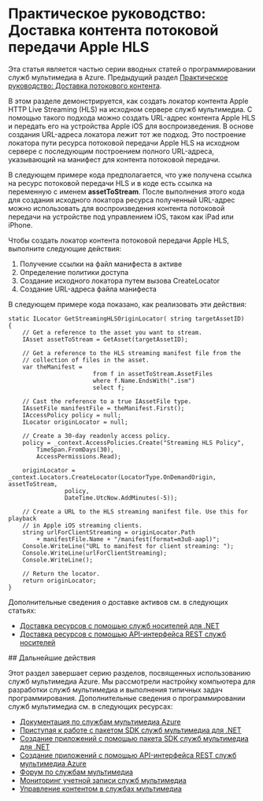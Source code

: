 <properties urlDisplayName="Deliver Apple HTTP Live Streaming (HLS)" pageTitle="Доставка контента потоковой передачи Apple HTTP &mdash; Azure" metaKeywords="" description="Узнайте, как создать локатор контента потоковой передачи Apple HTTP (HLS) на исходном сервере служб мультимедиа. Примеры кода написаны на языке C# и используют пакет SDK служб мультимедиа для .NET." metaCanonical="" services="media-services" documentationCenter="" title="Практическое руководство: Доставка контента потоковой передачи Apple HLS" authors="juliako" solutions="" manager="dwrede" editor="" />

<tags ms.service="media-services" ms.workload="media" ms.tgt_pltfrm="na" ms.devlang="na" ms.topic="article" ms.date="01/01/1900" ms.author="juliako" />

# Практическое руководство: Доставка контента потоковой передачи Apple HLS

Эта статья является частью серии вводных статей о программировании служб мультимедиа в Azure. Предыдущий раздел [Практическое руководство: Доставка потокового контента][Практическое руководство: Доставка потокового контента].

В этом разделе демонстрируется, как создать локатор контента Apple HTTP Live Streaming (HLS) на исходном сервере служб мультимедиа. С помощью такого подхода можно создать URL-адрес контента Apple HLS и передать его на устройства Apple iOS для воспроизведения. В основе создания URL-адреса локатора лежит тот же подход. Это построение локатора пути ресурса потоковой передачи Apple HLS на исходном сервере с последующим построением полного URL-адреса, указывающий на манифест для контента потоковой передачи.

В следующем примере кода предполагается, что уже получена ссылка на ресурс потоковой передачи HLS и в коде есть ссылка на переменную с именем **assetToStream**. После выполнения этого кода для создания исходного локатора ресурса полученный URL-адрес можно использовать для воспроизведения контента потоковой передачи на устройстве под управлением iOS, таком как iPad или iPhone.

Чтобы создать локатор контента потоковой передачи Apple HLS, выполните следующие действия:

1.  Получение ссылки на файл манифеста в активе
2.  Определение политики доступа
3.  Создание исходного локатора путем вызова CreateLocator
4.  Создание URL-адреса файла манифеста

В следующем примере кода показано, как реализовать эти действия:

    static ILocator GetStreamingHLSOriginLocator( string targetAssetID)
    {
        // Get a reference to the asset you want to stream.
        IAsset assetToStream = GetAsset(targetAssetID);

        // Get a reference to the HLS streaming manifest file from the  
        // collection of files in the asset. 
        var theManifest =
                            from f in assetToStream.AssetFiles
                            where f.Name.EndsWith(".ism")
                            select f;

        // Cast the reference to a true IAssetFile type. 
        IAssetFile manifestFile = theManifest.First();
        IAccessPolicy policy = null;
        ILocator originLocator = null;

        // Create a 30-day readonly access policy. 
        policy = _context.AccessPolicies.Create("Streaming HLS Policy",
            TimeSpan.FromDays(30),
            AccessPermissions.Read);

        originLocator = _context.Locators.CreateLocator(LocatorType.OnDemandOrigin, assetToStream,
                    policy,
                    DateTime.UtcNow.AddMinutes(-5));

        // Create a URL to the HLS streaming manifest file. Use this for playback
        // in Apple iOS streaming clients.
        string urlForClientStreaming = originLocator.Path
            + manifestFile.Name + "/manifest(format=m3u8-aapl)";
        Console.WriteLine("URL to manifest for client streaming: ");
        Console.WriteLine(urlForClientStreaming);
        Console.WriteLine();

        // Return the locator. 
        return originLocator;
    }

Дополнительные сведения о доставке активов см. в следующих статьях:

-   [Доставка ресурсов с помощью служб носителей для .NET][Доставка ресурсов с помощью служб носителей для .NET]
-   [Доставка ресурсов с помощью API-интерфейса REST служб носителей][Доставка ресурсов с помощью API-интерфейса REST служб носителей]

</p>
## Дальнейшие действия

Этот раздел завершает серию разделов, посвященных использованию служб мультимедиа Azure. Мы рассмотрели настройку компьютера для разработки служб мультимедиа и выполнения типичных задач программирования. Дополнительные сведения о программировании служб мультимедиа см. в следующих ресурсах:

-   [Документация по службам мультимедиа Azure][Документация по службам мультимедиа Azure]
-   [Приступая к работе с пакетом SDK служб мультимедиа для .NET][Приступая к работе с пакетом SDK служб мультимедиа для .NET]
-   [Создание приложений с помощью пакета SDK служб мультимедиа для .NET][Создание приложений с помощью пакета SDK служб мультимедиа для .NET]
-   [Создание приложений с помощью API-интерфейса REST служб мультимедиа Azure][Создание приложений с помощью API-интерфейса REST служб мультимедиа Azure]
-   [Форум по службам мультимедиа][Форум по службам мультимедиа]
-   [Мониторинг учетной записи служб мультимедиа][Мониторинг учетной записи служб мультимедиа]
-   [Управление контентом в службах мультимедиа][Управление контентом в службах мультимедиа]

  [Практическое руководство: Доставка потокового контента]: ../media-services-deliver-streaming-content/
  [Доставка ресурсов с помощью служб носителей для .NET]: http://msdn.microsoft.com/ru-ru/library/jj129575.aspx
  [Доставка ресурсов с помощью API-интерфейса REST служб носителей]: http://msdn.microsoft.com/ru-ru/library/jj129578.aspx
  [Документация по службам мультимедиа Azure]: http://go.microsoft.com/fwlink/?linkid=245437
  [Приступая к работе с пакетом SDK служб мультимедиа для .NET]: http://go.microsoft.com/fwlink/?linkid=252966
  [Создание приложений с помощью пакета SDK служб мультимедиа для .NET]: http://go.microsoft.com/fwlink/?linkid=247821
  [Создание приложений с помощью API-интерфейса REST служб мультимедиа Azure]: http://go.microsoft.com/fwlink/?linkid=252967
  [Форум по службам мультимедиа]: http://social.msdn.microsoft.com/Forums/en-US/MediaServices/threads
  [Мониторинг учетной записи служб мультимедиа]: ../media-services-monitor-services-account/
  [Управление контентом в службах мультимедиа]: ../media-services-manage-content/
